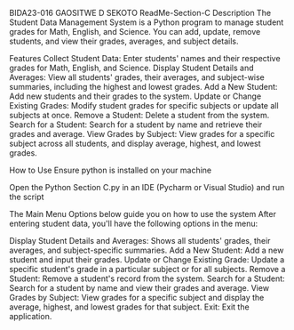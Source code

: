 BIDA23-016 GAOSITWE D SEKOTO
ReadMe-Section-C
Description
The Student Data Management System is a Python program to manage student grades for Math, English, and Science. You can add, update, remove students, and view their grades, averages, and subject details.

Features
Collect Student Data: Enter students' names and their respective grades for Math, English, and Science.
Display Student Details and Averages: View all students' grades, their averages, and subject-wise summaries, including the highest and lowest grades.
Add a New Student: Add new students and their grades to the system.
Update or Change Existing Grades: Modify student grades for specific subjects or update all subjects at once.
Remove a Student: Delete a student from the system.
Search for a Student: Search for a student by name and retrieve their grades and average.
View Grades by Subject: View grades for a specific subject across all students, and display average, highest, and lowest grades.

How to Use
Ensure python is installed on your machine

Open the Python Section C.py in an IDE (Pycharm or Visual Studio) and run the script

The Main Menu Options below guide you on how to use the system
After entering student data, you'll have the following options in the menu:

Display Student Details and Averages: Shows all students' grades, their averages, and subject-specific summaries.
Add a New Student: Add a new student and input their grades.
Update or Change Existing Grade: Update a specific student's grade in a particular subject or for all subjects.
Remove a Student: Remove a student's record from the system.
Search for a Student: Search for a student by name and view their grades and average.
View Grades by Subject: View grades for a specific subject and display the average, highest, and lowest grades for that subject.
Exit: Exit the application.
